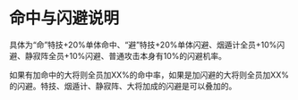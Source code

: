 # 命中与闪避说明

具体为“命”特技+20%单体命中、“避”特技+20%单体闪避、烟遁计全员+10%闪避、静寂阵全员+10%闪避、普通攻击本身有10%的闪避机率。

如果有加命中的大将则全员加XX%的命中率，如果是加闪避的大将则全员加XX%的闪避。特技、烟遁计、静寂阵、大将加成的闪避是可以叠加的。
